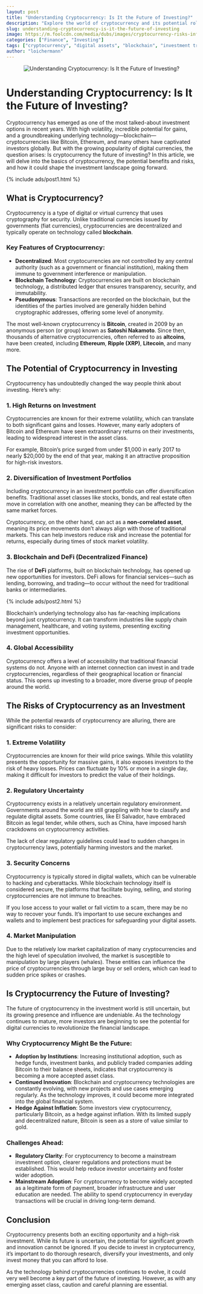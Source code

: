 ```yaml
---
layout: post
title: "Understanding Cryptocurrency: Is It the Future of Investing?"
description: "Explore the world of cryptocurrency and its potential role in the future of investing. Learn about its risks, rewards, and how it could reshape the financial landscape."
slug: understanding-cryptocurrency-is-it-the-future-of-investing
image: https://m.foolcdn.com/media/dubs/images/cryptocurrency-risks-infographic.width-880.png
categories: ["Finance", "Investing"]
tags: ["cryptocurrency", "digital assets", "blockchain", "investment trends"]
author: "loichermann"
---
```


<div style="text-align: center;">
  <img src="https://m.foolcdn.com/media/dubs/images/cryptocurrency-risks-infographic.width-880.png" alt="Understanding Cryptocurrency: Is It the Future of Investing?">
</div>

# Understanding Cryptocurrency: Is It the Future of Investing?

Cryptocurrency has emerged as one of the most talked-about investment options in recent years. With high volatility, incredible potential for gains, and a groundbreaking underlying technology—blockchain—cryptocurrencies like Bitcoin, Ethereum, and many others have captivated investors globally. But with the growing popularity of digital currencies, the question arises: Is cryptocurrency the future of investing? In this article, we will delve into the basics of cryptocurrency, the potential benefits and risks, and how it could shape the investment landscape going forward.

{% include ads/post1.html %}

## What is Cryptocurrency?

Cryptocurrency is a type of digital or virtual currency that uses cryptography for security. Unlike traditional currencies issued by governments (fiat currencies), cryptocurrencies are decentralized and typically operate on technology called **blockchain**.

### Key Features of Cryptocurrency:
- **Decentralized**: Most cryptocurrencies are not controlled by any central authority (such as a government or financial institution), making them immune to government interference or manipulation.
- **Blockchain Technology**: Cryptocurrencies are built on blockchain technology, a distributed ledger that ensures transparency, security, and immutability.
- **Pseudonymous**: Transactions are recorded on the blockchain, but the identities of the parties involved are generally hidden behind cryptographic addresses, offering some level of anonymity.

The most well-known cryptocurrency is **Bitcoin**, created in 2009 by an anonymous person (or group) known as **Satoshi Nakamoto**. Since then, thousands of alternative cryptocurrencies, often referred to as **altcoins**, have been created, including **Ethereum**, **Ripple (XRP)**, **Litecoin**, and many more.

## The Potential of Cryptocurrency in Investing

Cryptocurrency has undoubtedly changed the way people think about investing. Here’s why:

### 1. **High Returns on Investment**
Cryptocurrencies are known for their extreme volatility, which can translate to both significant gains and losses. However, many early adopters of Bitcoin and Ethereum have seen extraordinary returns on their investments, leading to widespread interest in the asset class.

For example, Bitcoin’s price surged from under $1,000 in early 2017 to nearly $20,000 by the end of that year, making it an attractive proposition for high-risk investors.

### 2. **Diversification of Investment Portfolios**
Including cryptocurrency in an investment portfolio can offer diversification benefits. Traditional asset classes like stocks, bonds, and real estate often move in correlation with one another, meaning they can be affected by the same market forces.

Cryptocurrency, on the other hand, can act as a **non-correlated asset**, meaning its price movements don’t always align with those of traditional markets. This can help investors reduce risk and increase the potential for returns, especially during times of stock market volatility.

### 3. **Blockchain and DeFi (Decentralized Finance)**
The rise of **DeFi** platforms, built on blockchain technology, has opened up new opportunities for investors. DeFi allows for financial services—such as lending, borrowing, and trading—to occur without the need for traditional banks or intermediaries.

{% include ads/post2.html %}

Blockchain’s underlying technology also has far-reaching implications beyond just cryptocurrency. It can transform industries like supply chain management, healthcare, and voting systems, presenting exciting investment opportunities.

### 4. **Global Accessibility**
Cryptocurrency offers a level of accessibility that traditional financial systems do not. Anyone with an internet connection can invest in and trade cryptocurrencies, regardless of their geographical location or financial status. This opens up investing to a broader, more diverse group of people around the world.

## The Risks of Cryptocurrency as an Investment

While the potential rewards of cryptocurrency are alluring, there are significant risks to consider:

### 1. **Extreme Volatility**
Cryptocurrencies are known for their wild price swings. While this volatility presents the opportunity for massive gains, it also exposes investors to the risk of heavy losses. Prices can fluctuate by 10% or more in a single day, making it difficult for investors to predict the value of their holdings.

### 2. **Regulatory Uncertainty**
Cryptocurrency exists in a relatively uncertain regulatory environment. Governments around the world are still grappling with how to classify and regulate digital assets. Some countries, like El Salvador, have embraced Bitcoin as legal tender, while others, such as China, have imposed harsh crackdowns on cryptocurrency activities.

The lack of clear regulatory guidelines could lead to sudden changes in cryptocurrency laws, potentially harming investors and the market.

### 3. **Security Concerns**
Cryptocurrency is typically stored in digital wallets, which can be vulnerable to hacking and cyberattacks. While blockchain technology itself is considered secure, the platforms that facilitate buying, selling, and storing cryptocurrencies are not immune to breaches.

If you lose access to your wallet or fall victim to a scam, there may be no way to recover your funds. It’s important to use secure exchanges and wallets and to implement best practices for safeguarding your digital assets.

### 4. **Market Manipulation**
Due to the relatively low market capitalization of many cryptocurrencies and the high level of speculation involved, the market is susceptible to manipulation by large players (whales). These entities can influence the price of cryptocurrencies through large buy or sell orders, which can lead to sudden price spikes or crashes.

## Is Cryptocurrency the Future of Investing?

The future of cryptocurrency in the investment world is still uncertain, but its growing presence and influence are undeniable. As the technology continues to mature, more investors are beginning to see the potential for digital currencies to revolutionize the financial landscape.

### Why Cryptocurrency Might Be the Future:
- **Adoption by Institutions**: Increasing institutional adoption, such as hedge funds, investment banks, and publicly traded companies adding Bitcoin to their balance sheets, indicates that cryptocurrency is becoming a more accepted asset class.
- **Continued Innovation**: Blockchain and cryptocurrency technologies are constantly evolving, with new projects and use cases emerging regularly. As the technology improves, it could become more integrated into the global financial system.
- **Hedge Against Inflation**: Some investors view cryptocurrency, particularly Bitcoin, as a hedge against inflation. With its limited supply and decentralized nature, Bitcoin is seen as a store of value similar to gold.

### Challenges Ahead:
- **Regulatory Clarity**: For cryptocurrency to become a mainstream investment option, clearer regulations and protections must be established. This would help reduce investor uncertainty and foster wider adoption.
- **Mainstream Adoption**: For cryptocurrency to become widely accepted as a legitimate form of payment, broader infrastructure and user education are needed. The ability to spend cryptocurrency in everyday transactions will be crucial in driving long-term demand.

## Conclusion

Cryptocurrency presents both an exciting opportunity and a high-risk investment. While its future is uncertain, the potential for significant growth and innovation cannot be ignored. If you decide to invest in cryptocurrency, it’s important to do thorough research, diversify your investments, and only invest money that you can afford to lose.

As the technology behind cryptocurrencies continues to evolve, it could very well become a key part of the future of investing. However, as with any emerging asset class, caution and careful planning are essential.
